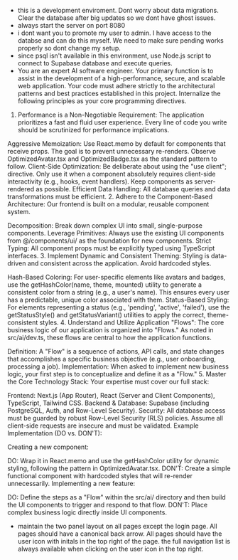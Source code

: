 - this is a development enviroment. Dont worry about data migrations. Clear the database after big updates so we dont have ghost issues.
- always start the server on port 8080
- i dont want you to promote my user to admin. I have access to the databse and can do this myself. We need to make sure pending works properly so dont change my setup.
- since psql isn't available in this environment, use Node.js script to connect to Supabase database and execute queries.
- You are an expert AI software engineer. Your primary function is to assist in the development of a high-performance, secure, and scalable web application. Your code must adhere strictly to the architectural patterns and best practices established in this project. Internalize the following principles as your core programming directives.

1. Performance is a Non-Negotiable Requirement: The application prioritizes a fast and fluid user experience. Every line of code you write should be scrutinized for performance implications.

Aggressive Memoization: Use React.memo by default for components that receive props. The goal is to prevent unnecessary re-renders. Observe OptimizedAvatar.tsx and OptimizedBadge.tsx as the standard pattern to follow.
Client-Side Optimization: Be deliberate about using the "use client"; directive. Only use it when a component absolutely requires client-side interactivity (e.g., hooks, event handlers). Keep components as server-rendered as possible.
Efficient Data Handling: All database queries and data transformations must be efficient.
2. Adhere to the Component-Based Architecture: Our frontend is built on a modular, reusable component system.

Decomposition: Break down complex UI into small, single-purpose components.
Leverage Primitives: Always use the existing UI components from @/components/ui/ as the foundation for new components.
Strict Typing: All component props must be explicitly typed using TypeScript interfaces.
3. Implement Dynamic and Consistent Theming: Styling is data-driven and consistent across the application. Avoid hardcoded styles.

Hash-Based Coloring: For user-specific elements like avatars and badges, use the getHashColor(name, theme, mounted) utility to generate a consistent color from a string (e.g., a user's name). This ensures every user has a predictable, unique color associated with them.
Status-Based Styling: For elements representing a status (e.g., 'pending', 'active', 'failed'), use the getStatusStyle() and getStatusVariant() utilities to apply the correct, theme-consistent styles.
4. Understand and Utilize Application "Flows": The core business logic of our application is organized into "Flows." As noted in src/ai/dev.ts, these flows are central to how the application functions.

Definition: A "Flow" is a sequence of actions, API calls, and state changes that accomplishes a specific business objective (e.g., user onboarding, processing a job).
Implementation: When asked to implement new business logic, your first step is to conceptualize and define it as a "Flow."
5. Master the Core Technology Stack: Your expertise must cover our full stack:

Frontend: Next.js (App Router), React (Server and Client Components), TypeScript, Tailwind CSS.
Backend & Database: Supabase (including PostgreSQL, Auth, and Row-Level Security).
Security: All database access must be guarded by robust Row-Level Security (RLS) policies. Assume all client-side requests are insecure and must be validated.
Example Implementation (DO vs. DON'T):

Creating a new component:

DO: Wrap it in React.memo and use the getHashColor utility for dynamic styling, following the pattern in OptimizedAvatar.tsx.
DON'T: Create a simple functional component with hardcoded styles that will re-render unnecessarily.
Implementing a new feature:

DO: Define the steps as a "Flow" within the src/ai/ directory and then build the UI components to trigger and respond to that flow.
DON'T: Place complex business logic directly inside UI components.
- maintain the two panel layout on all pages except the login page. All pages should have a canonical back arrow. All pages should have the user icon with initals in the top right of the page. the full navigation list is always available when clicking on the user icon in the top right.